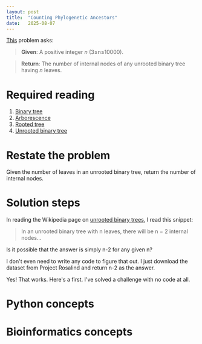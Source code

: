 ```yaml
---
layout: post
title:  "Counting Phylogenetic Ancestors"
date:   2025-08-07
---
```


[This](https://rosalind.info/problems/inod/) problem asks:

> **Given**: A positive integer _n_ (3≤n≤10000).

> **Return**: The number of internal nodes of any unrooted binary tree having _n_ leaves.

<!--break-->

# Required reading
1. [Binary tree](https://en.wikipedia.org/wiki/Binary_tree)
2. [Arborescence](https://en.wikipedia.org/wiki/Arborescence_(graph_theory))
3. [Rooted tree](https://rosalind.info/glossary/rooted-tree/)
4. [Unrooted binary tree](https://en.wikipedia.org/wiki/Unrooted_binary_tree)

# Restate the problem
Given the number of leaves in an unrooted binary tree, return the number of internal nodes.

# Solution steps
In reading the Wikipedia page on [unrooted binary trees](https://en.wikipedia.org/wiki/Unrooted_binary_tree), I read this snippet:
> In an unrooted binary tree with n leaves, there will be n − 2 internal nodes...

Is it possible that the answer is simply n-2 for any given n?

I don't even need to write any code to figure that out. I just download the dataset from Project Rosalind and return n-2 as the answer.

Yes! That works. Here's a first. I've solved a challenge with no code at all.

# Python concepts

# Bioinformatics concepts


